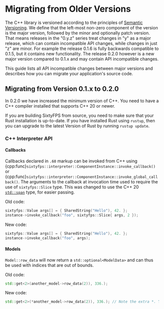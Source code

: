 # Migrating from Older Versions

The C++ library is versioned according to the principles of [Semantic Versioning](https://semver.org). We define that the left-most non-zero component of the version is the major version, followed by the minor and optionally patch version. That means releases in the "0.y.z" series treat changes in "y" as a major release, which can contain incompatible API changes, while changes in just "z" are minor. For example the release 0.1.6 is fully backwards compatible to 0.1.5, but it contains new functionality. The release 0.2.0 however is a new major version compared to 0.1.x and may contain API incompatible changes.

This guide lists all API incompatible changes between major versions and describes how you can migrate your application's source code.

## Migrating from Version 0.1.x to 0.2.0

In 0.2.0 we have increased the minimum version of C++. You need to have a C++ compiler installed that supports C++ 20 or newer.

If you are building SixtyFPS from source, you need to make sure that your Rust installation is up-to-date. If you have installed Rust using `rustup`, then you can upgrade to the latest Version of Rust by running `rustup update`.

### C++ Interpreter API

#### Callbacks

Callbacks declared in `.60` markup can be invoked from C++ using  {cpp:func}`sixtyfps::interpreter::ComponentInstance::invoke_callback()` or {cpp:func}`sixtyfps::interpreter::ComponentInstance::invoke_global_callback()`. The arguments to the callback at invocation time used to require the use of `sixtyfps::Slice` type. This was changed to use the C++ 20 [`std::span`](https://en.cppreference.com/w/cpp/container/span) type, for easier passing.

Old code:

```cpp
sixtyfps::Value args[] = { SharedString("Hello"), 42. };
instance->invoke_callback("foo", sixtyfps::Slice{ args, 2 });
```

New code:

```cpp
sixtyfps::Value args[] = { SharedString("Hello"), 42. };
instance->invoke_callback("foo", args);
```

#### Models

`Model::row_data` will now return a `std::optional<ModelData>` and can thus be used with indices that are out of bounds.

Old code:

```cpp
std::get<2>(another_model->row_data(2)), 336.);
```

New code:

```cpp
std::get<2>(*another_model->row_data(2)), 336.); // Note the extra *. You should check whether the returned value `has_value()` before accessing it
```
